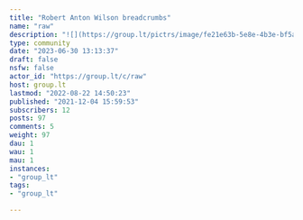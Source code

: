```yaml
---
title: "Robert Anton Wilson breadcrumbs" 
name: "raw"
description: "![](https://group.lt/pictrs/image/fe21e63b-5e8e-4b3e-bf5a-2ead62b9fdbf.png)Member of the [NEW TRAJECTORIES WEBRING](https://new-trajectories.com)___[Previous](https://donaldpeterdulchinos.medium.com/wilson-and-leary-and-graves-and-um-another-wilson-dd4f399675ab) ... [Next](http://realitytunnels.co/)"
type: community
date: "2023-06-30 13:13:37"
draft: false
nsfw: false
actor_id: "https://group.lt/c/raw"
host: group.lt
lastmod: "2022-08-22 14:50:23"
published: "2021-12-04 15:59:53"
subscribers: 12
posts: 97
comments: 5
weight: 97
dau: 1
wau: 1
mau: 1
instances:
- "group_lt"
tags: 
- "group_lt"

---
```

